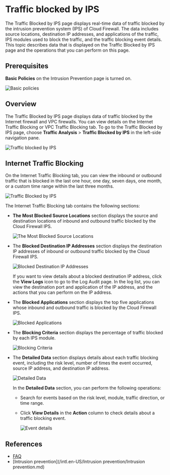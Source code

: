 # Traffic blocked by IPS

The Traffic Blocked by IPS page displays real-time data of traffic blocked by the intrusion prevention system \(IPS\) of Cloud Firewall. The data includes source locations, destination IP addresses, and applications of the traffic, IPS modules used to block the traffic, and the traffic blocking event details. This topic describes data that is displayed on the Traffic Blocked by IPS page and the operations that you can perform on this page.

## Prerequisites

**Basic Policies** on the Intrusion Prevention page is turned on.

![Basic policies](https://static-aliyun-doc.oss-cn-hangzhou.aliyuncs.com/assets/img/en-US/7613382061/p77756.png)

## Overview

The Traffic Blocked by IPS page displays data of traffic blocked by the Internet firewall and VPC firewalls. You can view details on the Internet Traffic Blocking or VPC Traffic Blocking tab. To go to the Traffic Blocked by IPS page, choose **Traffic Analysis** \> **Traffic Blocked by IPS** in the left-side navigation pane.

![Traffic blocked by IPS](https://static-aliyun-doc.oss-cn-hangzhou.aliyuncs.com/assets/img/en-US/7613382061/p81782.png)

## Internet Traffic Blocking

On the Internet Traffic Blocking tab, you can view the inbound or outbound traffic that is blocked in the last one hour, one day, seven days, one month, or a custom time range within the last three months.

![Traffic Blocked by IPS](https://static-aliyun-doc.oss-cn-hangzhou.aliyuncs.com/assets/img/en-US/7613382061/p77498.png)

The Internet Traffic Blocking tab contains the following sections:

-   **The Most Blocked Source Locations** section displays the source and destination locations of inbound and outbound traffic blocked by the Cloud Firewall IPS.

    ![The Most Blocked Source Locations](https://static-aliyun-doc.oss-cn-hangzhou.aliyuncs.com/assets/img/en-US/7613382061/p77502.png)

-   The **Blocked Destination IP Addresses** section displays the destination IP addresses of inbound or outbound traffic blocked by the Cloud Firewall IPS.

    ![Blocked Destination IP Addresses](https://static-aliyun-doc.oss-cn-hangzhou.aliyuncs.com/assets/img/en-US/7613382061/p77504.png)

    If you want to view details about a blocked destination IP address, click the **View Logs** icon to go to the Log Audit page. In the log list, you can view the destination port and application of the IP address, and the actions that you can perform on the IP address.

-   The **Blocked Applications** section displays the top five applications whose inbound and outbound traffic is blocked by the Cloud Firewall IPS.

    ![Blocked Applications](https://static-aliyun-doc.oss-cn-hangzhou.aliyuncs.com/assets/img/en-US/8613382061/p77507.png)

-   The **Blocking Criteria** section displays the percentage of traffic blocked by each IPS module.

    ![Blocking Criteria](https://static-aliyun-doc.oss-cn-hangzhou.aliyuncs.com/assets/img/en-US/8613382061/p77508.png)

-   The **Detailed Data** section displays details about each traffic blocking event, including the risk level, number of times the event occurred, source IP address, and destination IP address.

    ![Detailed Data](https://static-aliyun-doc.oss-cn-hangzhou.aliyuncs.com/assets/img/en-US/8613382061/p77510.png)

    In the **Detailed Data** section, you can perform the following operations:

    -   Search for events based on the risk level, module, traffic direction, or time range.
    -   Click **View Details** in the **Action** column to check details about a traffic blocking event.

        ![Event details](https://static-aliyun-doc.oss-cn-hangzhou.aliyuncs.com/assets/img/en-US/8613382061/p77512.png)


## References

-   [FAQ](/intl.en-US/FAQ/FAQ.md)
-   [Intrusion prevention](/intl.en-US/Intrusion prevention/Intrusion prevention.md)


